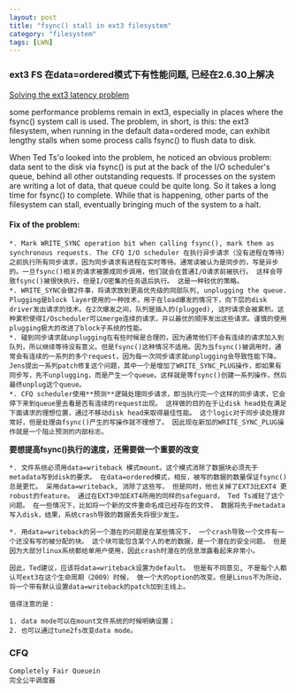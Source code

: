 ```yaml
---
layout: post
title: "fsync() stall in ext3 filesystem"
category: "filesystem"
tags: [LWN]
---
```


### ext3 FS 在data=ordered模式下有性能问题, 已经在2.6.30上解决

[Solving the ext3 latency problem](http://lwn.net/Articles/328363/)

some performance problems remain in ext3, especially in places where the fsync() system call is used.
The problem, in short, is this: the ext3 filesystem, when running in the default data=ordered mode, can exhibit lengthy stalls when some process calls fsync() to flush data to disk. 

 When Ted Ts'o looked into the problem, he noticed an obvious problem: data sent to the disk via fsync() is put at the back of the I/O scheduler's queue, behind all other outstanding requests. If processes on the system are writing a lot of data, that queue could be quite long. So it takes a long time for fsync() to complete. While that is happening, other parts of the filesystem can stall, eventually bringing much of the system to a halt. 

#### Fix of the problem:

    *. Mark WRITE_SYNC operation bit when calling fsync(), mark them as synchronous requests. The CFQ I/O scheduler 在执行异步请求（没有进程在等待）之前执行所有同步请求，因为同步请求有进程在实时等待。通常读被认为是同步的，写是异步的。一旦fsync()相关的请求被置成同步调用，他们就会在普通I/O请求前被执行。 这样会导致fsync()被很快执行，但是I/O密集的任务退后执行。 这是一种较优的策略。
    *. WRITE_SYNC会做2件事，将请求放到更高优先级的同部队列, unplugging the queue. Plugging是block layer使用的一种技术，用于在load爆发的情况下，向下层的disk driver发出请求的技术。在2次爆发之间，队列是插入的(plugged), 这时请求会被累积。这种累积使得I/Oscheduler可以merge连续的请求，并以最优的顺序发出这些请求。谨慎的使用plugging极大的改进了block子系统的性能。 
    *. 碰到同步请求就unplugging在有些时候是合理的，因为通常他们不会有连续的请求加入到队列，所以继续等待没有意义。但是fsync()这种情况不适用。因为当fsync()被调用时，通常会有连续的一系列的多个request，因为每一次同步请求就unplugging会导致性能下降。 Jens提出一系列patch修复这个问题，其中一个是增加了WRITE_SYNC_PLUG操作，即如果有同步写，先不unplugging，而是产生一个queue。这样就是等fsync()创建一系列操作，然后最终unplug这个queue。
    *. CFQ scheduler使用**预测**逻辑处理同步请求，即当执行完一个这样的同步请求，它会停下来到queue里去看是否有连续的request出现。 这样做的目的在于让disk head处在满足下面请求的理想位置，通过不移动disk head来取得最佳性能。 这个logic对于同步读处理非常好，但是处理由fsync()产生的写操作就不理想了。 因此现在新加的WRITE_SYNC_PLUG操作就是一个阻止预测的内部标志。 

**要想提高fsync()执行的速度，还需要做一个重要的改变**

    *. 文件系统必须用data=writeback 模式mount。这个模式消除了数据块必须先于metadata写到disk的要求。 在data=ordered模式，相反，被写的数据的数量保证fsync()总是更忙。 采用data=writeback, 消除了这些写， 但是同时，他也关掉了EXT3比EXT4 更robust的feature。 通过在EXT3中加EXT4所用的同样的safeguard， Ted Ts减轻了这个问题。 在一些情况下，比如将一个新的文件重命名成已经存在的文件， 数据将先于metadata写入disk，结果，系统crash导致的数据丢失将很少发生。 
    
    *. 用data=writeback的另一个潜在的问题是在某些情况下， 一个crash导致一个文件有一个还没有写的被分配的块。 这个块可能包含某个人的老的数据，是一个潜在的安全问题。 但是因为大部分linux系统都给单用户使用，因此crash时潜在的信息泄露看起来非常小。

    因此，Ted建议，应该将data=writeback设置为default。 但是有不同意见, 不是每个人都认可ext3在这个生命周期（2009）时候， 做一个大的option的改变。但是Linus不为所动，将一个带有默认设置data=writeback的patch加到主线上。 
    
    值得注意的是：
    
    1. data mode可以在mount文件系统的时候明确设置；
    2. 也可以通过tune2fs改变data mode。 


### CFQ
    Completely Fair Queuein
    完全公平调度器
